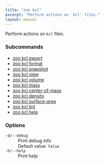 ```yaml
---
title: "zoo kcl"
excerpt: "Perform actions on `kcl` files."
layout: manual
---
```


Perform actions on `kcl` files.

### Subcommands

* [zoo kcl export](./zoo_kcl_export)
* [zoo kcl format](./zoo_kcl_format)
* [zoo kcl snapshot](./zoo_kcl_snapshot)
* [zoo kcl view](./zoo_kcl_view)
* [zoo kcl volume](./zoo_kcl_volume)
* [zoo kcl mass](./zoo_kcl_mass)
* [zoo kcl center-of-mass](./zoo_kcl_center-of-mass)
* [zoo kcl density](./zoo_kcl_density)
* [zoo kcl surface-area](./zoo_kcl_surface-area)
* [zoo kcl lint](./zoo_kcl_lint)
* [zoo kcl help](./zoo_kcl_help)

### Options

<dl class="flags">
   <dt><code>-d/--debug</code></dt>
   <dd>Print debug info<br/>Default value: <code>false</code></dd>

   <dt><code>-h/--help</code></dt>
   <dd>Print help</dd>
</dl>

